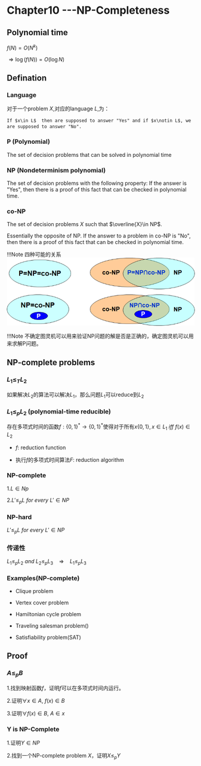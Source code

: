 # **Chapter10 ---NP-Completeness**

## **Polynomial time**

$f(N)=O(N^k)$

$\Rightarrow \log(f(N))=O(\log N)$

## **Defination**

### **Language**

对于一个problem $X$,对应的language $L$,为：

	If $x\in L$  then are supposed to answer "Yes" and if $x\notin L$, we are supposed to answer "No".

### **P** (Polynomial)

The set of decision problems that can be solved in polynomial time

### **NP** (Nondeterminism polynomial)

The set of decision problems with the following property: If the answer is "Yes", then there is a proof of this fact that can be checked in polynomial time.

### **co-NP**

The set of decision problems $X$ such that $\overline{X}\in NP$.

Essentially the opposite of NP. If the answer to a problem in co-NP is "No", then there is a proof of this fact that can be checked in polynomial time.

!!!Note
	四种可能的关系
	![40](pic/40.jpg)

!!!Note
	不确定图灵机可以用来验证NP问题的解是否是正确的，确定图灵机可以用来求解P问题。

## **NP-complete problems**

### $L_1\leqslant_TL_2$

如果解决$L_2$的算法可以解决$L_1$，那么问题$L_1$可以reduce到$L_2$

### $L_1\leqslant_pL_2$ **(polynomial-time reducible)**

存在多项式时间的函数$f:\{0,1\}^*\rightarrow \{0,1\}^*$使得对于所有$x\{0,1\},x\in L_1~iff~f(x)\in L_2$

- $f$: reduction function

- 执行$f$的多项式时间算法$F$: reduction algorithm

### **NP-complete**

$1.L\in Np$

$2.L'\leqslant _pL~for~every~L'\in NP$

### **NP-hard**

$L'\leqslant_pL~for~every~L'\in NP$

### **传递性**

$L_1\leqslant_p L_2~and~L_2\leqslant_p L_3~~~~\Rightarrow~~~~L_1\leqslant_p L_3$

### **Examples(NP-complete)**

- Clique problem

- Vertex cover problem
- Hamiltonian cycle problem
- Traveling salesman problem()
- Satisfiability problem(SAT)

## **Proof**

### $A\leqslant_p B$

1.找到映射函数$f$，证明$f$可以在多项式时间内运行。

2.证明$\forall x\in A,~f(x)\in B$

3.证明$\forall f(x)\in B,~A \in x$

### **Y is NP-Complete**

1.证明$Y\in NP$

2.找到一个NP-complete problem $X$，证明$X\leqslant_p Y$